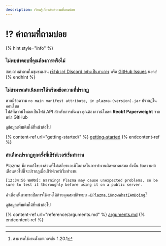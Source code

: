 ```yaml
---
description: เรียนรู้เกี่ยวกับคำถามที่ถามบ่อย
---
```


# ⁉️ คำถามที่ถามบ่อย

{% hint style="info" %}

### ไม่พบคำตอบที่คุณต้องการหรือไม่

สอบถามคำถามในชุมชนผ่าน [เซิร์ฟเวอร์ Discord อย่างเป็นทางการ](https://discord.gg/MmfC52K8A8) หรือ [GitHub Issues](https://github.com/PlazmaMC/PlazmaBukkit/issues) นะคะ!
{% endhint %}

### ไม่สามารถดำเนินการได้พร้อมข้อความที่ปรากฏ

หากมีข้อความ `no main manifest attribute, in plazma-(version).jar` ปรากฏในคอนโซล\
ไฟล์ที่ดาวน์โหลดเป็นไฟล์ API สำหรับการพัฒนา คุณต้องดาวน์โหลด **Reobf Paperweight** จากหน้า GitHub

ดูข้อมูลเพิ่มเติมได้ที่หน้าต่อไป

{% content-ref url="getting-started/" %}
[getting-started](getting-started#id-2)
{% endcontent-ref %}

### คำเตือนปรากฏทุกครั้งที่เซิร์ฟเวอร์เริ่มทำงาน

Plazma มีการแก้ไขบางส่วนที่ไม่เสถียรและมีโอกาสในการทำงานผิดพลาดเสมอ ดังนั้น ข้อความคำเตือนต่อไปนี้จะปรากฏเมื่อเซิร์ฟเวอร์เริ่มทำงาน

```log
[12:34:56 WARN]: Warning! Plazma may cause unexpected problems, so be sure to test it thoroughly before using it on a public server.
```

คำเตือนนี้สามารถปิดการใช้งานได้ด้วยคุณสมบัติระบบ [`-DPlazma.iKnowWhatIAmDoing`](#user-content-fn-1)[^1]

ดูข้อมูลเพิ่มเติมได้ที่หน้าต่อไป

{% content-ref url="reference/arguments.md" %}
[arguments.md](reference/arguments.md#plazma.iknowwhatiamdoing)
{% endcontent-ref %}

***

[^1]: สามารถใช้งานตั้งแต่เวอร์ชัน 1.20.1
